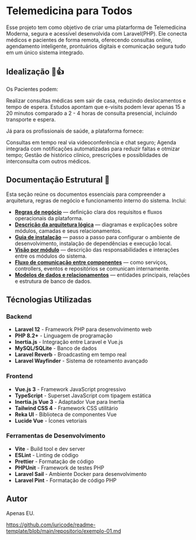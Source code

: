 
# Telemedicina para Todos

Esse projeto tem como objetivo de criar uma platarforma de Telemedicina Moderna, segura e acessível desenvolvida com Laravel(PHP). Ele conecta médicos e pacientes de forma remota, oferecendo consultas online, agendamento inteligente, prontuários digitais e comunicação segura tudo em um único sistema integrado.

## Idealização 🐊👍

Os Pacientes podem:

 Realizar consultas médicas sem sair de casa, reduzindo deslocamentos e tempo de espera. Estudos apontam que e-visits podem levar apenas 15 a 20 minutos comparado a 2 - 4 horas de consulta presencial, incluindo transporte e espera.

Já para os profissionais de saúde, a plataforma fornece:

Consultas em tempo real via videoconferência e chat seguro;
Agenda integrada com notificações automatizadas para reduzir faltas e otmizar tempo;
Gestão de histórico clínico, prescrições e possiblidades de interconsulta com outros médicos.

## Documentação Estrutural 🐴

Esta seção reúne os documentos essenciais para compreender a arquitetura, regras de negócio e funcionamento interno do sistema. Inclui:

- **[Regras de negócio](docs/SystemRules.md)** — definição clara dos requisitos e fluxos operacionais da plataforma.
- **[Descrição da arquitetura lógica](diagramas/)** — diagramas e explicações sobre módulos, camadas e seus relacionamentos.
- **[Guia de instalação](docs/start.md)** — passo a passo para configurar o ambiente de desenvolvimento, instalação de dependências e execução local.
- **[Visão por módulo](docs/FuncionalitsGuide.md)** — descrição das responsabilidades e interações entre os módulos do sistema.
- **[Fluxo de comunicação entre componentes](docs/EstruturaArquivos.md)** — como serviços, controllers, eventos e repositórios se comunicam internamente.
- **[Modelos de dados e relacionamentos](docs/BancoDeDados)** — entidades principais, relações e estrutura de banco de dados.

## Técnologias Utilizadas

### Backend
- **Laravel 12** - Framework PHP para desenvolvimento web
- **PHP 8.2+** - Linguagem de programação
- **Inertia.js** - Integração entre Laravel e Vue.js
- **MySQL/SQLite** - Banco de dados
- **Laravel Reverb** - Broadcasting em tempo real
- **Laravel Wayfinder** - Sistema de roteamento avançado

### Frontend
- **Vue.js 3** - Framework JavaScript progressivo
- **TypeScript** - Superset JavaScript com tipagem estática
- **Inertia.js Vue 3** - Adaptador Vue para Inertia
- **Tailwind CSS 4** - Framework CSS utilitário
- **Reka UI** - Biblioteca de componentes Vue
- **Lucide Vue** - Ícones vetoriais

### Ferramentas de Desenvolvimento
- **Vite** - Build tool e dev server
- **ESLint** - Linting de código
- **Prettier** - Formatação de código
- **PHPUnit** - Framework de testes PHP
- **Laravel Sail** - Ambiente Docker para desenvolvimento
- **Laravel Pint** - Formatação de código PHP

## Autor

Apenas EU.

https://github.com/iuricode/readme-template/blob/main/repositorio/exemplo-01.md
